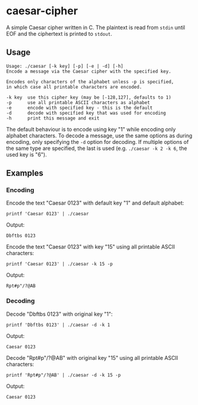 # caesar-cipher

A simple Caesar cipher written in C. The plaintext is read from `stdin` until EOF and the ciphertext is printed to `stdout`.

## Usage

    Usage: ./caesar [-k key] [-p] [-e | -d] [-h]
    Encode a message via the Caesar cipher with the specified key.

    Encodes only characters of the alphabet unless -p is specified,
    in which case all printable characters are encoded.

    -k key  use this cipher key (may be [-128,127], defaults to 1)
    -p      use all printable ASCII characters as alphabet
    -e      encode with specified key - this is the default
    -d      decode with specified key that was used for encoding
    -h      print this message and exit

The default behaviour is to encode using key "1" while encoding only alphabet characters. To decode a message,
use the same options as during encoding, only specifying the `-d` option for decoding. If multiple options of
the same type are specified, the last is used (e.g. `./caesar -k 2 -k 6`, the used key is "6").

## Examples

### Encoding

Encode the text "Caesar 0123" with default key "1" and default alphabet:

    printf 'Caesar 0123' | ./caesar

Output:

    Dbftbs 0123

Encode the text "Caesar 0123" with key "15" using all printable ASCII characters:

    printf 'Caesar 0123' | ./caesar -k 15 -p

Output:

    Rpt#p"/?@AB

### Decoding

Decode "Dbftbs 0123" with original key "1":

    printf 'Dbftbs 0123' | ./caesar -d -k 1

Output:

    Caesar 0123

Decode "Rpt#p"/?@AB" with original key "15" using all printable ASCII characters:

    printf 'Rpt#p"/?@AB' | ./caesar -d -k 15 -p

Output:

    Caesar 0123
